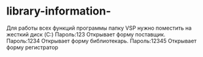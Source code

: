 # library-information-
Для работы всех функций программы папку VSP нужно поместить на жесткий диск (C:)
Пароль:123 Открывает форму поставщик. Пароль:1234 Открывает форму библиотекарь. Пароль:12345 Открывает форму регистратор 
